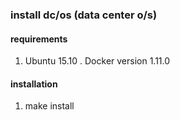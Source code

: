 ### install dc/os (data center o/s)

#### requirements

1. Ubuntu 15.10
.  Docker version 1.11.0

#### installation

1. make install
